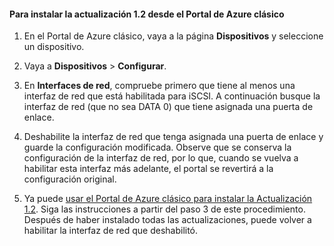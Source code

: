 <!--author=SharS last changed: 12/1/2015-->

#### Para instalar la actualización 1.2 desde el Portal de Azure clásico

1. En el Portal de Azure clásico, vaya a la página **Dispositivos** y seleccione un dispositivo.
 
2. Vaya a **Dispositivos** > **Configurar**.

3. En **Interfaces de red**, compruebe primero que tiene al menos una interfaz de red que está habilitada para iSCSI. A continuación busque la interfaz de red (que no sea DATA 0) que tiene asignada una puerta de enlace.

4. Deshabilite la interfaz de red que tenga asignada una puerta de enlace y guarde la configuración modificada. Observe que se conserva la configuración de la interfaz de red, por lo que, cuando se vuelva a habilitar esta interfaz más adelante, el portal se revertirá a la configuración original.

7. Ya puede [usar el Portal de Azure clásico para instalar la Actualización 1.2](#install-update-12-via-the-azure-portal). Siga las instrucciones a partir del paso 3 de este procedimiento. Después de haber instalado todas las actualizaciones, puede volver a habilitar la interfaz de red que deshabilitó.

<!---HONumber=AcomDC_1203_2015-->